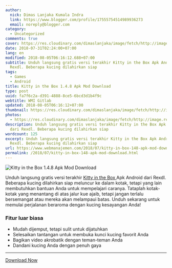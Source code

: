 ```yaml
---
author:
  nick: Dimas Lanjaka Kumala Indra
  link: https://www.blogger.com/profile/17555754514989936273
  email: noreply@blogger.com
category:
  - Uncategorized
comments: true
cover: https://res.cloudinary.com/dimaslanjaka/image/fetch/http://image.rexdl.com/android/game/kitty-in-the-box.jpg
date: 2018-07-31T02:24:00+07:00
lang: en
modified: 2018-08-05T06:16:12.688+07:00
subtitle: Unduh langsung gratis versi terakhir Kitty in the Box Apk Android dari
  Rexdl. Beberapa kucing dilahirkan siap
tags:
  - Games
  - Android
title: Kitty in the Box 1.4.8 Apk Mod Download
type: post
uuid: fa7f6c2a-d391-4888-8ce5-6bcd3d1b4f9c
webtitle: WMI Gitlab
updated: 2018-08-05T06:16:12+07:00
thumbnail: https://res.cloudinary.com/dimaslanjaka/image/fetch/http://image.rexdl.com/android/game/kitty-in-the-box.jpg
photos:
  - https://res.cloudinary.com/dimaslanjaka/image/fetch/http://image.rexdl.com/android/game/kitty-in-the-box.jpg
description: Unduh langsung gratis versi terakhir Kitty in the Box Apk Android
  dari Rexdl. Beberapa kucing dilahirkan siap
wordcount: 125
excerpt: Unduh langsung gratis versi terakhir Kitty in the Box Apk Android dari
  Rexdl. Beberapa kucing dilahirkan siap
url: https://www.webmanajemen.com/2018/07/kitty-in-box-148-apk-mod-download.html
permalink: /2018/07/kitty-in-box-148-apk-mod-download.html
---
```


<img src="https://res.cloudinary.com/dimaslanjaka/image/fetch/http://image.rexdl.com/android/game/kitty-in-the-box.jpg" title="Kitty in the Box 1.4.8 Apk Mod Download" alt="Kitty in the Box 1.4.8 Apk Mod Download"> <p>    Unduh langsung gratis versi terakhir     <a href="https://www.modapkgratis.com/kitty-in-the-box-mod/kitty-in-the-box-v1-4-8-mod/download.html" target="_blank" rel="noopener noreferer nofollow">        Kitty in the Box     </a>    Apk Android dari Rexdl. Beberapa kucing dilahirkan siap meluncur ke dalam     kotak, tetapi yang lain membutuhkan bantuan Anda untuk mempelajari caranya.     Tataplah kotak-kotak yang menantang di atas jalur kue ajaib, tetapi jangan     terlalu bersemangat atau mereka akan melampaui batas. Unduh sekarang untuk     memulai perjalanan beraroma dengan kucing kesayangan Anda! </p><h3>    Fitur luar biasa </h3><ul>    <li>        Mudah dijemput, tetapi sulit untuk dijatuhkan     </li>    <li>        Selesaikan tantangan untuk membuka kunci kucing favorit Anda     </li>    <li>        Bagikan video akrobatik dengan teman-teman Anda     </li>    <li>        Dandani kucing Anda dengan penuh gaya     </li></ul><hr><a href="https://www.modapkgratis.com/kitty-in-the-box-mod/kitty-in-the-box-v1-4-8-mod/download.html" rel="noopener noreferer nofollow" title="Kitty in the Box 1.4.8 Apk Mod Download" alt="Kitty in the Box 1.4.8 Apk Mod Download" class="w3-btn w3-green w3-center">Download Now</a>